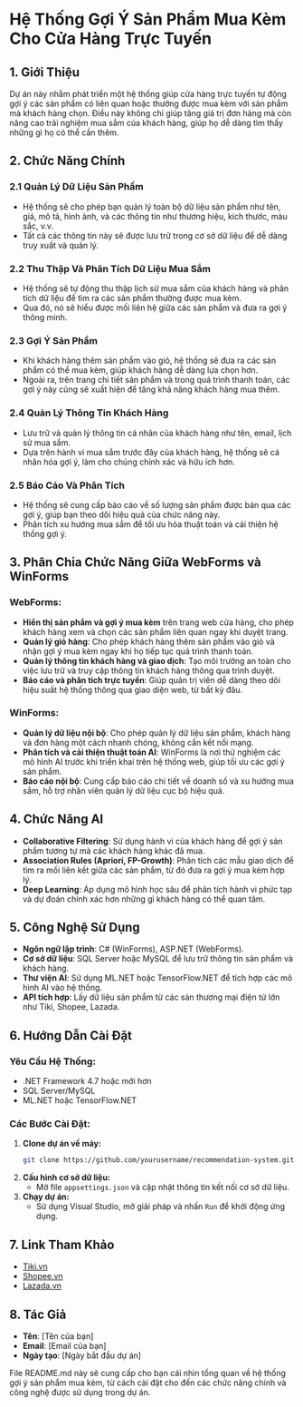 # Hệ Thống Gợi Ý Sản Phẩm Mua Kèm Cho Cửa Hàng Trực Tuyến

## 1. Giới Thiệu
Dự án này nhằm phát triển một hệ thống giúp cửa hàng trực tuyến tự động gợi ý các sản phẩm có liên quan hoặc thường được mua kèm với sản phẩm mà khách hàng chọn. Điều này không chỉ giúp tăng giá trị đơn hàng mà còn nâng cao trải nghiệm mua sắm của khách hàng, giúp họ dễ dàng tìm thấy những gì họ có thể cần thêm.

## 2. Chức Năng Chính
### 2.1 Quản Lý Dữ Liệu Sản Phẩm
- Hệ thống sẽ cho phép bạn quản lý toàn bộ dữ liệu sản phẩm như tên, giá, mô tả, hình ảnh, và các thông tin như thương hiệu, kích thước, màu sắc, v.v.
- Tất cả các thông tin này sẽ được lưu trữ trong cơ sở dữ liệu để dễ dàng truy xuất và quản lý.

### 2.2 Thu Thập Và Phân Tích Dữ Liệu Mua Sắm
- Hệ thống sẽ tự động thu thập lịch sử mua sắm của khách hàng và phân tích dữ liệu để tìm ra các sản phẩm thường được mua kèm.
- Qua đó, nó sẽ hiểu được mối liên hệ giữa các sản phẩm và đưa ra gợi ý thông minh.

### 2.3 Gợi Ý Sản Phẩm
- Khi khách hàng thêm sản phẩm vào giỏ, hệ thống sẽ đưa ra các sản phẩm có thể mua kèm, giúp khách hàng dễ dàng lựa chọn hơn.
- Ngoài ra, trên trang chi tiết sản phẩm và trong quá trình thanh toán, các gợi ý này cũng sẽ xuất hiện để tăng khả năng khách hàng mua thêm.

### 2.4 Quản Lý Thông Tin Khách Hàng
- Lưu trữ và quản lý thông tin cá nhân của khách hàng như tên, email, lịch sử mua sắm.
- Dựa trên hành vi mua sắm trước đây của khách hàng, hệ thống sẽ cá nhân hóa gợi ý, làm cho chúng chính xác và hữu ích hơn.

### 2.5 Báo Cáo Và Phân Tích
- Hệ thống sẽ cung cấp báo cáo về số lượng sản phẩm được bán qua các gợi ý, giúp bạn theo dõi hiệu quả của chức năng này.
- Phân tích xu hướng mua sắm để tối ưu hóa thuật toán và cải thiện hệ thống gợi ý.

## 3. Phân Chia Chức Năng Giữa WebForms và WinForms
### WebForms:
- **Hiển thị sản phẩm và gợi ý mua kèm** trên trang web cửa hàng, cho phép khách hàng xem và chọn các sản phẩm liên quan ngay khi duyệt trang.
- **Quản lý giỏ hàng**: Cho phép khách hàng thêm sản phẩm vào giỏ và nhận gợi ý mua kèm ngay khi họ tiếp tục quá trình thanh toán.
- **Quản lý thông tin khách hàng và giao dịch**: Tạo môi trường an toàn cho việc lưu trữ và truy cập thông tin khách hàng thông qua trình duyệt.
- **Báo cáo và phân tích trực tuyến**: Giúp quản trị viên dễ dàng theo dõi hiệu suất hệ thống thông qua giao diện web, từ bất kỳ đâu.

### WinForms:
- **Quản lý dữ liệu nội bộ**: Cho phép quản lý dữ liệu sản phẩm, khách hàng và đơn hàng một cách nhanh chóng, không cần kết nối mạng.
- **Phân tích và cải thiện thuật toán AI**: WinForms là nơi thử nghiệm các mô hình AI trước khi triển khai trên hệ thống web, giúp tối ưu các gợi ý sản phẩm.
- **Báo cáo nội bộ**: Cung cấp báo cáo chi tiết về doanh số và xu hướng mua sắm, hỗ trợ nhân viên quản lý dữ liệu cục bộ hiệu quả.

## 4. Chức Năng AI
- **Collaborative Filtering**: Sử dụng hành vi của khách hàng để gợi ý sản phẩm tương tự mà các khách hàng khác đã mua.
- **Association Rules (Apriori, FP-Growth)**: Phân tích các mẫu giao dịch để tìm ra mối liên kết giữa các sản phẩm, từ đó đưa ra gợi ý mua kèm hợp lý.
- **Deep Learning**: Áp dụng mô hình học sâu để phân tích hành vi phức tạp và dự đoán chính xác hơn những gì khách hàng có thể quan tâm.

## 5. Công Nghệ Sử Dụng
- **Ngôn ngữ lập trình**: C# (WinForms), ASP.NET (WebForms).
- **Cơ sở dữ liệu**: SQL Server hoặc MySQL để lưu trữ thông tin sản phẩm và khách hàng.
- **Thư viện AI**: Sử dụng ML.NET hoặc TensorFlow.NET để tích hợp các mô hình AI vào hệ thống.
- **API tích hợp**: Lấy dữ liệu sản phẩm từ các sàn thương mại điện tử lớn như Tiki, Shopee, Lazada.

## 6. Hướng Dẫn Cài Đặt
### Yêu Cầu Hệ Thống:
- .NET Framework 4.7 hoặc mới hơn
- SQL Server/MySQL
- ML.NET hoặc TensorFlow.NET

### Các Bước Cài Đặt:
1. **Clone dự án về máy:**
   ```bash
   git clone https://github.com/yourusername/recommendation-system.git
   ```
2. **Cấu hình cơ sở dữ liệu:**
   - Mở file `appsettings.json` và cập nhật thông tin kết nối cơ sở dữ liệu.
3. **Chạy dự án:**
   - Sử dụng Visual Studio, mở giải pháp và nhấn `Run` để khởi động ứng dụng.

## 7. Link Tham Khảo
- [Tiki.vn](https://tiki.vn)
- [Shopee.vn](https://shopee.vn)
- [Lazada.vn](https://lazada.vn)

## 8. Tác Giả
- **Tên**: [Tên của bạn]
- **Email**: [Email của bạn]
- **Ngày tạo**: [Ngày bắt đầu dự án] 

File README.md này sẽ cung cấp cho bạn cái nhìn tổng quan về hệ thống gợi ý sản phẩm mua kèm, từ cách cài đặt cho đến các chức năng chính và công nghệ được sử dụng trong dự án.
